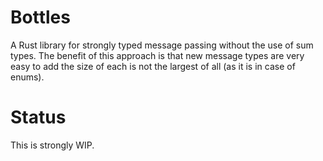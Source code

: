 Bottles
===

A Rust library for strongly typed message passing without the use of sum types.
The benefit of this approach is that new message types are very easy to add the size of each is not the largest of all (as it is in case of enums).

# Status

This is strongly WIP.
